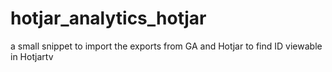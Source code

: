 # hotjar_analytics_hotjar
a small snippet to import the exports from GA and Hotjar to find ID viewable in Hotjartv 
